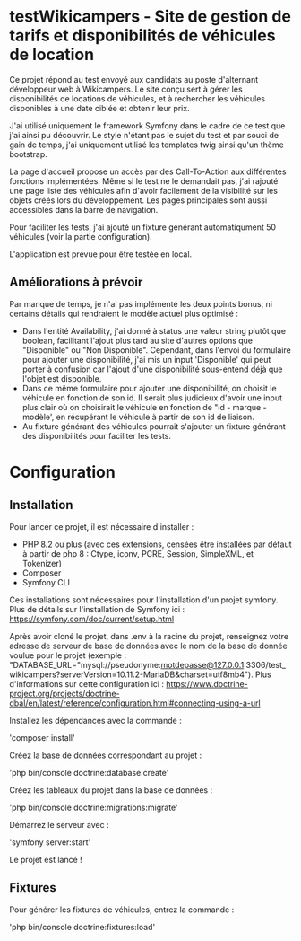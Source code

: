 # testWikicampers - Site de gestion de tarifs et disponibilités de véhicules de location

Ce projet répond au test envoyé aux candidats au poste d'alternant développeur web à Wikicampers.
Le site conçu sert à gérer les disponibilités de locations de véhicules, et à rechercher les véhicules disponibles à une date ciblée et obtenir leur prix.

J'ai utilisé uniquement le framework Symfony dans le cadre de ce test que j'ai ainsi pu découvrir. Le style n'étant pas le sujet du test et par souci de gain de temps, j'ai uniquement utilisé les templates twig ainsi qu'un thème bootstrap.

La page d'accueil propose un accès par des Call-To-Action aux différentes fonctions implémentées. Même si le test ne le demandait pas, j'ai rajouté une page liste des véhicules afin d'avoir facilement de la visibilité sur les objets créés lors du développement. Les pages principales sont aussi accessibles dans la barre de navigation.

Pour faciliter les tests, j'ai ajouté un fixture générant automatiqument 50 véhicules (voir la partie configuration).

L'application est prévue pour être testée en local.

## Améliorations à prévoir

Par manque de temps, je n'ai pas implémenté les deux points bonus, ni certains détails qui rendraient le modèle actuel plus optimisé :
- Dans l'entité Availability, j'ai donné à status une valeur string plutôt que boolean, facilitant l'ajout plus tard au site d'autres options que "Disponible" ou "Non Disponible". Cependant, dans l'envoi du formulaire pour ajouter une disponibilité, j'ai mis un input 'Disponible' qui peut porter à confusion car l'ajout d'une disponibilité sous-entend déjà que l'objet est disponible.
- Dans ce même formulaire pour ajouter une disponibilité, on choisit le véhicule en fonction de son id. Il serait plus judicieux d'avoir une input plus clair où on choisirait le véhicule en fonction de "id - marque - modèle', en récupérant le véhicule à partir de son id de liaison.
- Au fixture générant des véhicules pourrait s'ajouter un fixture générant des disponibilités pour faciliter les tests.
  
# Configuration

## Installation

Pour lancer ce projet, il est nécessaire d'installer : 
- PHP 8.2 ou plus (avec ces extensions, censées être installées par défaut à partir de php 8 : Ctype, iconv, PCRE, Session, SimpleXML, et Tokenizer)
- Composer
- Symfony CLI

Ces installations sont nécessaires pour l'installation d'un projet symfony. Plus de détails sur l'installation de Symfony ici : https://symfony.com/doc/current/setup.html

Après avoir cloné le projet, dans .env à la racine du projet, renseignez votre adresse de serveur de base de données avec le nom de la base de donnée voulue pour le projet (exemple : "DATABASE_URL="mysql://pseudonyme:motdepasse@127.0.0.1:3306/test_wikicampers?serverVersion=10.11.2-MariaDB&charset=utf8mb4"). 
Plus d'informations sur cette configuration ici : https://www.doctrine-project.org/projects/doctrine-dbal/en/latest/reference/configuration.html#connecting-using-a-url

Installez les dépendances avec la commande : 

'composer install'

Créez la base de données correspondant au projet : 

'php bin/console doctrine:database:create'

Créez les tableaux du projet dans la base de données :

'php bin/console doctrine:migrations:migrate'

Démarrez le serveur avec : 

'symfony server:start'

Le projet est lancé !

## Fixtures

Pour générer les fixtures de véhicules, entrez la commande : 

'php bin/console doctrine:fixtures:load'

